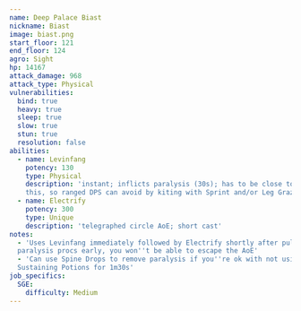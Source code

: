 ```yaml
---
name: Deep Palace Biast
nickname: Biast
image: biast.png
start_floor: 121
end_floor: 124
agro: Sight
hp: 14167
attack_damage: 968
attack_type: Physical
vulnerabilities:
  bind: true
  heavy: true
  sleep: true
  slow: true
  stun: true
  resolution: false
abilities:
  - name: Levinfang
    potency: 130
    type: Physical
    description: 'instant; inflicts paralysis (30s); has to be close to use
    this, so ranged DPS can avoid by kiting with Sprint and/or Leg Graze'
  - name: Electrify
    potency: 300
    type: Unique
    description: 'telegraphed circle AoE; short cast'
notes:
  - 'Uses Levinfang immediately followed by Electrify shortly after pull. If
  paralysis procs early, you won''t be able to escape the AoE'
  - 'Can use Spine Drops to remove paralysis if you''re ok with not using
  Sustaining Potions for 1m30s'
job_specifics:
  SGE:
    difficulty: Medium
---
```

